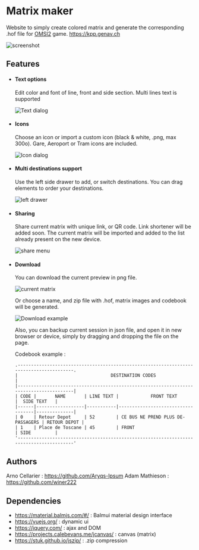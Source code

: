 # Matrix maker

Website to simply create colored matrix and generate the corresponding .hof file for [OMSI2](https://store.steampowered.com/app/252530/OMSI_2_Steam_Edition/) game.
https://kpp.genav.ch

![screenshot](https://i.imgur.com/pGCVOK5.png)

## Features

* #### Text options

    Edit color and font of line, front and side section. Multi lines text is supported

    ![Text dialog](https://i.imgur.com/mMAPNeO.png)

* #### Icons

    Choose an icon or import a custom icon (black & white, .png, max 300o). Gare, Aeroport or Tram icons are included.

    ![Icon dialog](https://i.imgur.com/bsGvVyv.png)

* #### Multi destinations support

    Use the left side drawer to add, or switch destinations. You can drag elements to order your destinations.

    ![left drawer](https://i.imgur.com/uWGuTR2.png)

* #### Sharing

    Share current matrix with unique link, or QR code. Link shortener will be added soon. The current matrix will be imported and added to the list already present on the new device.

    ![share menu](https://i.imgur.com/ZQVggZl.png)

* #### Download

    You can download the current preview in png file.

    ![current matrix](https://i.imgur.com/qV5tbi1.png)
   
    Or choose a name, and zip file with .hof, matrix images and codebook will be generated. 

    ![Download example](https://i.imgur.com/3WEY0Gq.png)

    Also, you can backup current session in json file, and open it in new browser or device, simply by dragging and dropping the file on the page.
    
    Codebook example :
    
    ```
    .----------------------------------------------------------------------------------------.
    |                                   DESTINATION CODES                                    |
    |----------------------------------------------------------------------------------------|
    | CODE |       NAME       | LINE TEXT |            FRONT TEXT             |  SIDE TEXT   |
    |------|------------------|-----------|-----------------------------------|--------------|
    | 0    | Retour Depot     | 52        | CE BUS NE PREND PLUS DE-PASSAGERS | RETOUR DEPOT |
    | 1    | Place de Toscane | 45        | FRONT                             | SIDE         |
    '----------------------------------------------------------------------------------------'
    ```

## Authors

Arno Cellarier : https://github.com/Aryqs-Ipsum
Adam Mathieson : https://github.com/winer222

## Dependencies

* https://material.balmjs.com/#/ : Balmui material design interface
* https://vuejs.org/ : dynamic ui
* https://jquery.com/ : ajax and DOM
* https://projects.calebevans.me/jcanvas/ : canvas (matrix)
* https://stuk.github.io/jszip/ : .zip compression